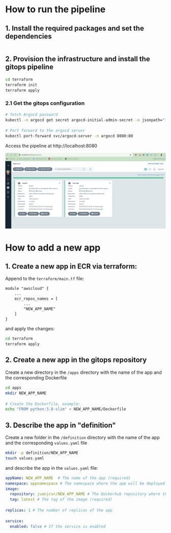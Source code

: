 # How to run the pipeline

## 1. Install the required packages and set the dependencies
```bash
```

## 2. Provision the infrastructure and install the gitops pipeline
```bash
cd terraform
terraform init
terraform apply
```

### 2.1 Get the gitops configuration
```bash
# fetch Argocd password
kubectl -n argocd get secret argocd-initial-admin-secret -o jsonpath="{.data.password}" | base64 -d

# Port forward to the argocd server
kubectl port-forward svc/argocd-server -n argocd 8080:80
```

Access the pipeline at http://localhost:8080

![alt text](docs/argocdhomepage.png)


# How to add a new app

## 1. Create a new app in ECR via terraform:

Append to the `terraform/main.tf` file:
```hcl
module "awscloud" {
    ...
    ecr_repos_names = [
        ...
        "NEW_APP_NAME"
    ]
}

```

and apply the changes:
```bash
cd terraform
terraform apply
```

## 2. Create a new app in the gitops repository

Create a new directory in the `/apps` directory with the name of the app and the corresponding Dockerfile

```bash
cd apps
mkdir NEW_APP_NAME

# Create the Dockerfile, example:
echo "FROM python:3.8-slim" > NEW_APP_NAME/Dockerfile
```

## 3. Describe the app in "definition"

Create a new folder in the `/definition` directory with the name of the app and the corresponding `values.yaml` file

```bash 
mkdir -p definition/NEW_APP_NAME
touch values.yaml
```

and describe the app in the `values.yaml` file:

```yaml
appName: NEW_APP_NAME  # The name of the app (required)
namespace: appnamespace # The namespace where the app will be deployed (required)
image:
  repository: juanjcsr/NEW_APP_NAME # The Dockerhub repository where the image will be stored (required)
  tag: latest # The tag of the image (required)

replicas: 1 # The number of replicas of the app

service:
  enabled: false # If the service is enabled
```





